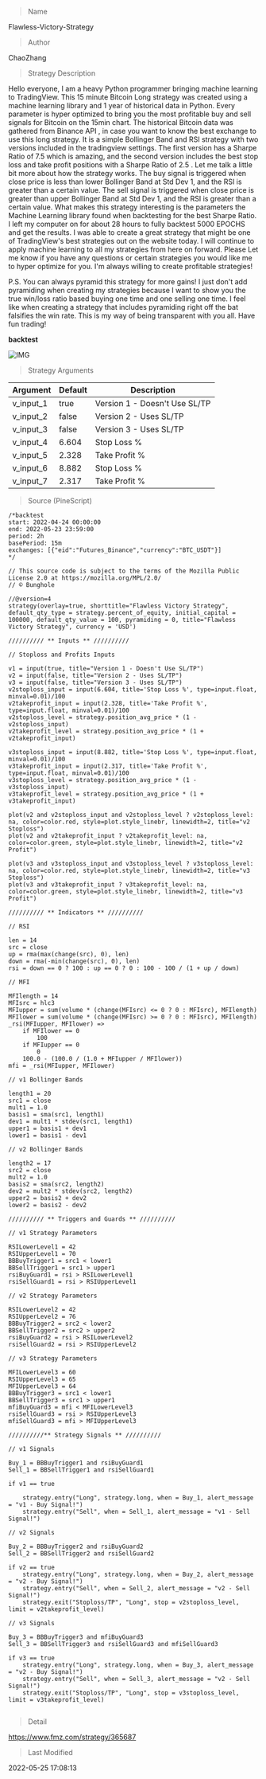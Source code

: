 
> Name

Flawless-Victory-Strategy

> Author

ChaoZhang

> Strategy Description

Hello everyone, I am a heavy Python programmer bringing machine learning to TradingView. This 15 minute Bitcoin Long strategy was created using a machine learning library and 1 year of historical data in Python. Every parameter is hyper optimized to bring you the most profitable buy and sell signals for Bitcoin on the 15min chart. The historical Bitcoin data was gathered from Binance API , in case you want to know the best exchange to use this long strategy. It is a simple Bollinger Band and RSI strategy with two versions included in the tradingview settings. The first version has a Sharpe Ratio of 7.5 which is amazing, and the second version includes the best stop loss and take profit positions with a Sharpe Ratio of 2.5 . Let me talk a little bit more about how the strategy works. The buy signal is triggered when close price is less than lower Bollinger Band at Std Dev 1, and the RSI is greater than a certain value. The sell signal is triggered when close price is greater than upper Bollinger Band at Std Dev 1, and the RSI is greater than a certain value. What makes this strategy interesting is the parameters the Machine Learning library found when backtesting for the best Sharpe Ratio. I left my computer on for about 28 hours to fully backtest 5000 EPOCHS and get the results. I was able to create a great strategy that might be one of TradingView's best strategies out on the website today. I will continue to apply machine learning to all my strategies from here on forward. Please Let me know if you have any questions or certain strategies you would like me to hyper optimize for you. I'm always willing to create profitable strategies!

P.S. You can always pyramid this strategy for more gains! I just don't add pyramiding when creating my strategies because I want to show you the true win/loss ratio based buying one time and one selling one time. I feel like when creating a strategy that includes pyramiding right off the bat falsifies the win rate. This is my way of being transparent with you all. Have fun trading!


**backtest**

 ![IMG](https://www.fmz.com/upload/asset/196cd937cba374aaca1.png) 

> Strategy Arguments



|Argument|Default|Description|
|----|----|----|
|v_input_1|true|Version 1 - Doesn't Use SL/TP|
|v_input_2|false|Version 2 - Uses SL/TP|
|v_input_3|false|Version 3 - Uses SL/TP|
|v_input_4|6.604|Stop Loss %|
|v_input_5|2.328|Take Profit %|
|v_input_6|8.882|Stop Loss %|
|v_input_7|2.317|Take Profit %|


> Source (PineScript)

``` pinescript
/*backtest
start: 2022-04-24 00:00:00
end: 2022-05-23 23:59:00
period: 2h
basePeriod: 15m
exchanges: [{"eid":"Futures_Binance","currency":"BTC_USDT"}]
*/

// This source code is subject to the terms of the Mozilla Public License 2.0 at https://mozilla.org/MPL/2.0/
// © Bunghole

//@version=4
strategy(overlay=true, shorttitle="Flawless Victory Strategy", default_qty_type = strategy.percent_of_equity, initial_capital = 100000, default_qty_value = 100, pyramiding = 0, title="Flawless Victory Strategy", currency = 'USD')

////////// ** Inputs ** //////////

// Stoploss and Profits Inputs

v1 = input(true, title="Version 1 - Doesn't Use SL/TP")
v2 = input(false, title="Version 2 - Uses SL/TP")
v3 = input(false, title="Version 3 - Uses SL/TP")
v2stoploss_input = input(6.604, title='Stop Loss %', type=input.float, minval=0.01)/100
v2takeprofit_input = input(2.328, title='Take Profit %', type=input.float, minval=0.01)/100
v2stoploss_level = strategy.position_avg_price * (1 - v2stoploss_input)
v2takeprofit_level = strategy.position_avg_price * (1 + v2takeprofit_input)

v3stoploss_input = input(8.882, title='Stop Loss %', type=input.float, minval=0.01)/100
v3takeprofit_input = input(2.317, title='Take Profit %', type=input.float, minval=0.01)/100
v3stoploss_level = strategy.position_avg_price * (1 - v3stoploss_input)
v3takeprofit_level = strategy.position_avg_price * (1 + v3takeprofit_input)

plot(v2 and v2stoploss_input and v2stoploss_level ? v2stoploss_level: na, color=color.red, style=plot.style_linebr, linewidth=2, title="v2 Stoploss")
plot(v2 and v2takeprofit_input ? v2takeprofit_level: na, color=color.green, style=plot.style_linebr, linewidth=2, title="v2 Profit")

plot(v3 and v3stoploss_input and v3stoploss_level ? v3stoploss_level: na, color=color.red, style=plot.style_linebr, linewidth=2, title="v3 Stoploss")
plot(v3 and v3takeprofit_input ? v3takeprofit_level: na, color=color.green, style=plot.style_linebr, linewidth=2, title="v3 Profit")

////////// ** Indicators ** //////////

// RSI

len = 14
src = close
up = rma(max(change(src), 0), len)
down = rma(-min(change(src), 0), len)
rsi = down == 0 ? 100 : up == 0 ? 0 : 100 - 100 / (1 + up / down)

// MFI

MFIlength = 14
MFIsrc = hlc3
MFIupper = sum(volume * (change(MFIsrc) <= 0 ? 0 : MFIsrc), MFIlength)
MFIlower = sum(volume * (change(MFIsrc) >= 0 ? 0 : MFIsrc), MFIlength)
_rsi(MFIupper, MFIlower) =>
    if MFIlower == 0
        100
    if MFIupper == 0
        0
	100.0 - (100.0 / (1.0 + MFIupper / MFIlower))
mfi = _rsi(MFIupper, MFIlower)

// v1 Bollinger Bands

length1 = 20
src1 = close
mult1 = 1.0
basis1 = sma(src1, length1)
dev1 = mult1 * stdev(src1, length1)
upper1 = basis1 + dev1
lower1 = basis1 - dev1

// v2 Bollinger Bands

length2 = 17
src2 = close
mult2 = 1.0
basis2 = sma(src2, length2)
dev2 = mult2 * stdev(src2, length2)
upper2 = basis2 + dev2
lower2 = basis2 - dev2

////////// ** Triggers and Guards ** //////////

// v1 Strategy Parameters

RSILowerLevel1 = 42
RSIUpperLevel1 = 70
BBBuyTrigger1 = src1 < lower1
BBSellTrigger1 = src1 > upper1
rsiBuyGuard1 = rsi > RSILowerLevel1
rsiSellGuard1 = rsi > RSIUpperLevel1

// v2 Strategy Parameters

RSILowerLevel2 = 42
RSIUpperLevel2 = 76
BBBuyTrigger2 = src2 < lower2
BBSellTrigger2 = src2 > upper2
rsiBuyGuard2 = rsi > RSILowerLevel2
rsiSellGuard2 = rsi > RSIUpperLevel2

// v3 Strategy Parameters

MFILowerLevel3 = 60
RSIUpperLevel3 = 65
MFIUpperLevel3 = 64
BBBuyTrigger3 = src1 < lower1
BBSellTrigger3 = src1 > upper1
mfiBuyGuard3 = mfi < MFILowerLevel3
rsiSellGuard3 = rsi > RSIUpperLevel3
mfiSellGuard3 = mfi > MFIUpperLevel3 

//////////** Strategy Signals ** //////////

// v1 Signals

Buy_1 = BBBuyTrigger1 and rsiBuyGuard1
Sell_1 = BBSellTrigger1 and rsiSellGuard1

if v1 == true
    
    strategy.entry("Long", strategy.long, when = Buy_1, alert_message = "v1 - Buy Signal!")
    strategy.entry("Sell", when = Sell_1, alert_message = "v1 - Sell Signal!")

// v2 Signals

Buy_2 = BBBuyTrigger2 and rsiBuyGuard2
Sell_2 = BBSellTrigger2 and rsiSellGuard2

if v2 == true
    strategy.entry("Long", strategy.long, when = Buy_2, alert_message = "v2 - Buy Signal!")
    strategy.entry("Sell", when = Sell_2, alert_message = "v2 - Sell Signal!")
    strategy.exit("Stoploss/TP", "Long", stop = v2stoploss_level, limit = v2takeprofit_level)

// v3 Signals

Buy_3 = BBBuyTrigger3 and mfiBuyGuard3
Sell_3 = BBSellTrigger3 and rsiSellGuard3 and mfiSellGuard3

if v3 == true
    strategy.entry("Long", strategy.long, when = Buy_3, alert_message = "v2 - Buy Signal!")
    strategy.entry("Sell", when = Sell_3, alert_message = "v2 - Sell Signal!")
    strategy.exit("Stoploss/TP", "Long", stop = v3stoploss_level, limit = v3takeprofit_level)


```

> Detail

https://www.fmz.com/strategy/365687

> Last Modified

2022-05-25 17:08:13
